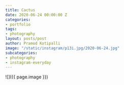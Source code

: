 ```yaml
---
title: Cactus
date: 2020-06-24 00:00:00 Z
categories:
- portfolio
tags:
- photography
layout: posts/post
author: Pramod Kotipalli
image: "/static/instagram/p13i.jpg/2020-06-24.jpg"
subcategories:
- photography
- instagram-everyday
---
```


![]({{ page.image }})
